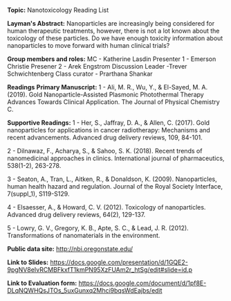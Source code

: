 **Topic:** Nanotoxicology Reading List

**Layman's Abstract:**
Nanoparticles are increasingly being considered for human therapeutic treatments, however, there is not a lot known about the toxicology of these particles. Do we have enough toxicity information about nanoparticles to move forward with human clinical trials?

**Group members and roles:**
  MC - Katherine Lasdin
  Presenter 1 - Emerson Christie
  Presener 2 - Arek Engstrom
  Discussion Leader -Trever Schwichtenberg
  Class curator - Prarthana Shankar
  
  **Readings**
  **Primary Manuscript:**
  1 - Ali, M. R., Wu, Y., & El-Sayed, M. A. (2019). Gold Nanoparticle-Assisted Plasmonic Photothermal Therapy Advances Towards Clinical Application. The Journal of Physical Chemistry C.
  
  **Supportive Readings:**
1 - Her, S., Jaffray, D. A., & Allen, C. (2017). Gold nanoparticles for applications in cancer radiotherapy: Mechanisms and recent advancements. Advanced drug delivery reviews, 109, 84-101.

2 - Dilnawaz, F., Acharya, S., & Sahoo, S. K. (2018). Recent trends of nanomedicinal approaches in clinics. International journal of pharmaceutics, 538(1-2), 263-278.

3 - Seaton, A., Tran, L., Aitken, R., & Donaldson, K. (2009). Nanoparticles, human health hazard and regulation. Journal of the Royal Society Interface, 7(suppl_1), S119-S129.

4 - Elsaesser, A., & Howard, C. V. (2012). Toxicology of nanoparticles. Advanced drug delivery reviews, 64(2), 129-137.

5 - Lowry, G. V., Gregory, K. B., Apte, S. C., & Lead, J. R. (2012). Transformations of nanomaterials in the environment.

**Public data site:** http://nbi.oregonstate.edu/
  
  **Link to Slides:**
  https://docs.google.com/presentation/d/1GQE2-9pgNV8eIvRCMBFkxfT1kmPN95XzFUAm2r_htSg/edit#slide=id.p
  
  **Link to Evaluation form:**
  https://docs.google.com/document/d/1pf8E-DLqNQWHQsJTOs_5uxGunxq2Mhci9bqsWdEajbs/edit
